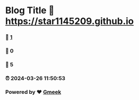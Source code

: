 # Blog Title :link: https://star1145209.github.io 
### :page_facing_up: [1](https://star1145209.github.io/tag.html) 
### :speech_balloon: 0 
### :hibiscus: 5 
### :alarm_clock: 2024-03-26 11:50:53 
### Powered by :heart: [Gmeek](https://github.com/Meekdai/Gmeek)
